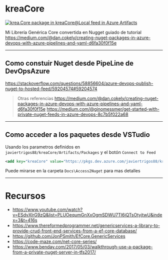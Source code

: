 # kreaCore

[![krea.Core package in kreaCore@Local feed in Azure Artifacts](https://feeds.dev.azure.com/javiertrigos88/7053f183-58c7-41fb-8253-57396bdc1de1/_apis/public/Packaging/Feeds/216f9451-f083-448e-afba-10523986517d%400493c2a5-824b-401f-bfaf-714d5eca3bc1/Packages/e8b1b47b-12d2-4275-a343-b8b08d7bfa98/Badge)](https://dev.azure.com/javiertrigos88/kreaCore/_packaging?_a=package&feed=216f9451-f083-448e-afba-10523986517d%400493c2a5-824b-401f-bfaf-714d5eca3bc1&package=e8b1b47b-12d2-4275-a343-b8b08d7bfa98&preferRelease=true)


Mi Librería Genérica Core convertida en Nugget guiado de tutorial https://medium.com/@dan.cokely/creating-nuget-packages-in-azure-devops-with-azure-pipelines-and-yaml-d6fa30f0f15e

---
## Como constuir Nuget desde PipeLine de DevOpsAzure
https://stackoverflow.com/questions/58856604/azure-devops-publish-nuget-to-hosted-feed/59204574#59204574
> Otras referencias
https://medium.com/@dan.cokely/creating-nuget-packages-in-azure-devops-with-azure-pipelines-and-yaml-d6fa30f0f15e
https://medium.com/@ginomessmer/get-started-with-private-nuget-feeds-in-azure-devops-8c7b5f022a68

---
## Como acceder a los paquetes desde VSTudio
  
Usando los parametros definidos en `javiertrigos88/kreaCore/Artifacts/Packages` y el botón `Connect to Feed`
```xml
<add key="kreaCore" value="https://pkgs.dev.azure.com/javiertrigos88/kreaCore/_packaging/kreaCore/nuget/v3/index.json" />
```
Puede mirarse en la carpeta `Docs\Access2Nuget` para mas detalles



---
# Recursos
* https://www.youtube.com/watch?v=ESdvXlrG9zQ&list=PLUOequmGnXxOgmSDWU7Tl6iQTsOtyjtwU&index=3&t=416s
* https://www.thereformedprogrammer.net/genericservices-a-library-to-provide-crud-front-end-services-from-a-ef-core-database/
* https://github.com/JonPSmith/EfCore.GenericServices
* https://code-maze.com/net-core-series/
* https://www.benday.com/2017/05/03/walkthrough-use-a-package-from-a-private-nuget-server-in-tfs2017/

